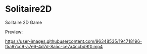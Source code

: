 # Solitaire2D
Solitaire 2D Game

Preview:

https://user-images.githubusercontent.com/96348535/194718196-f5a97cc9-a7e6-4d7d-8a5c-ce7a4ccbd9f0.mp4

